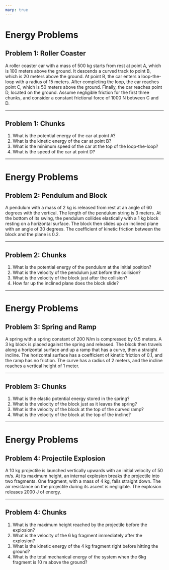```yaml
---
marp: true
---
```

# Energy Problems

## Problem 1: Roller Coaster

A roller coaster car with a mass of 500 kg starts from rest at point A, which is 100 meters above the ground. It descends a curved track to point B, which is 20 meters above the ground. At point B, the car enters a loop-the-loop with a radius of 15 meters. After completing the loop, the car reaches point C, which is 50 meters above the ground. Finally, the car reaches point D, located on the ground. Assume negligible friction for the first three chunks, and consider a constant frictional force of 1000 N between C and D.

---
## Problem 1: Chunks

1.  What is the potential energy of the car at point A?
2.  What is the kinetic energy of the car at point B?
3.  What is the minimum speed of the car at the top of the loop-the-loop?
4.  What is the speed of the car at point D?

---
# Energy Problems

## Problem 2: Pendulum and Block

A pendulum with a mass of 2 kg is released from rest at an angle of 60 degrees with the vertical. The length of the pendulum string is 3 meters. At the bottom of its swing, the pendulum collides elastically with a 1 kg block resting on a horizontal surface. The block then slides up an inclined plane with an angle of 30 degrees. The coefficient of kinetic friction between the block and the plane is 0.2.

---
## Problem 2: Chunks

1.  What is the potential energy of the pendulum at the initial position?
2.  What is the velocity of the pendulum just before the collision?
3.  What is the velocity of the block just after the collision?
4.  How far up the inclined plane does the block slide?

---
# Energy Problems

## Problem 3: Spring and Ramp

A spring with a spring constant of 200 N/m is compressed by 0.5 meters. A 3 kg block is placed against the spring and released. The block then travels along a horizontal surface and up a ramp that has a curve, then a straight incline. The horizontal surface has a coefficient of kinetic friction of 0.1, and the ramp has no friction. The curve has a radius of 2 meters, and the incline reaches a vertical height of 1 meter.

---
## Problem 3: Chunks

1.  What is the elastic potential energy stored in the spring?
2.  What is the velocity of the block just as it leaves the spring?
3.  What is the velocity of the block at the top of the curved ramp?
4.  What is the velocity of the block at the top of the incline?

---
# Energy Problems

## Problem 4: Projectile Explosion

A 10 kg projectile is launched vertically upwards with an initial velocity of 50 m/s. At its maximum height, an internal explosion breaks the projectile into two fragments. One fragment, with a mass of 4 kg, falls straight down. The air resistance on the projectile during its ascent is negligible. The explosion releases 2000 J of energy.

---
## Problem 4: Chunks

1.  What is the maximum height reached by the projectile before the explosion?
2.  What is the velocity of the 6 kg fragment immediately after the explosion?
3.  What is the kinetic energy of the 4 kg fragment right before hitting the ground?
4.  What is the total mechanical energy of the system when the 6kg fragment is 10 m above the ground?
